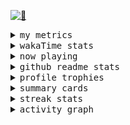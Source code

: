 [![🐙](https://hits.seeyoufarm.com/api/count/incr/badge.svg?url=https%3A%2F%2Fgithub.com%2Fktnkk%2Fhit-counter&count_bg=%23070707&title_bg=%23070707&icon=&icon_color=%23E7E7E7&title=visitors&edge_flat=true)](https://hits.seeyoufarm.com)

<details>
  <summary> <samp>my metrics</samp></summary>
  
  <br>
  
 ![🐳](https://github.com/kkhys/kkhys/blob/main/github-metrics.svg)
  
  ***
</details>

<details>
  <summary> <samp>wakaTime stats</samp></summary>
  
  <br>
  
<!--START_SECTION:waka-->
![Code Time](http://img.shields.io/badge/Code%20Time-2%2C131%20hrs%2011%20mins-blue)

**🐱 My GitHub Data** 

> 📦 4.9 MB Used in GitHub's Storage 
 > 
> 🏆 1,329 Contributions in the Year 2023
 > 
> 💼 Opted to Hire
 > 
> 📜 9 Public Repositories 
 > 
> 🔑 23 Private Repositories 
 > 
**I'm an Early 🐤** 

```text
🌞 Morning                4694 commits        █████████░░░░░░░░░░░░░░░░   37.54 % 
🌆 Daytime                2592 commits        █████░░░░░░░░░░░░░░░░░░░░   20.73 % 
🌃 Evening                3915 commits        ████████░░░░░░░░░░░░░░░░░   31.31 % 
🌙 Night                  1302 commits        ███░░░░░░░░░░░░░░░░░░░░░░   10.41 % 
```
📅 **I'm Most Productive on Monday** 

```text
Monday                   2012 commits        ████░░░░░░░░░░░░░░░░░░░░░   16.09 % 
Tuesday                  1842 commits        ████░░░░░░░░░░░░░░░░░░░░░   14.73 % 
Wednesday                1858 commits        ████░░░░░░░░░░░░░░░░░░░░░   14.86 % 
Thursday                 1765 commits        ████░░░░░░░░░░░░░░░░░░░░░   14.12 % 
Friday                   1755 commits        ████░░░░░░░░░░░░░░░░░░░░░   14.04 % 
Saturday                 1590 commits        ███░░░░░░░░░░░░░░░░░░░░░░   12.72 % 
Sunday                   1681 commits        ███░░░░░░░░░░░░░░░░░░░░░░   13.44 % 
```


📊 **This Week I Spent My Time On** 

```text
🕑︎ Time Zone: Asia/Tokyo

💬 Programming Languages: 
Other                    51 hrs 11 mins      ████████████████████░░░░░   79.55 % 
TypeScript               4 hrs 23 mins       ██░░░░░░░░░░░░░░░░░░░░░░░   06.82 % 
Java                     3 hrs 7 mins        █░░░░░░░░░░░░░░░░░░░░░░░░   04.86 % 
SQL                      2 hrs 13 mins       █░░░░░░░░░░░░░░░░░░░░░░░░   03.47 % 
HTML                     55 mins             ░░░░░░░░░░░░░░░░░░░░░░░░░   01.45 % 

🔥 Editors: 
Chrome                   51 hrs 9 mins       ████████████████████░░░░░   79.51 % 
IntelliJ                 7 hrs 27 mins       ███░░░░░░░░░░░░░░░░░░░░░░   11.60 % 
WebStorm                 4 hrs 7 mins        ██░░░░░░░░░░░░░░░░░░░░░░░   06.40 % 
DataGrip                 1 hr 36 mins        █░░░░░░░░░░░░░░░░░░░░░░░░   02.49 % 

💻 Operating System: 
Mac                      64 hrs 21 mins      █████████████████████████   100.00 % 
```


 Last Updated on 2023/12/12 18:35:33 UTC
<!--END_SECTION:waka-->
  
  ***
</details>


<details>
  <summary> <samp>now playing</samp></summary>
  
  <br>
 
 [![🐟](https://spotify-github-profile.vercel.app/api/view?uid=31ryofms4dnv7mrohhepo4c4zgqu&cover_image=true&theme=default&show_offline=false&background_color=121212&bar_color=53b14f&bar_color_cover=false)](https://open.spotify.com/user/31ryofms4dnv7mrohhepo4c4zgqu)
  
  ***
</details>

<details>
  <summary> <samp>github readme stats</samp></summary>
  
  <br>
  
 <p align="left"> 
  <img alt="🐠" src="https://github-readme-stats.vercel.app/api?username=kkhys&count_private=true&show_icons=true&theme=dark&include_all_commits=true" />
  <img alt="🐟" src="https://github-readme-stats.vercel.app/api/top-langs/?username=kkhys&layout=compact&theme=dark&langs_count=10&hide=HTML,CSS,SCSS" />
</p>
  
  ***
</details>

<details>
  <summary> <samp>profile trophies</samp></summary>
  
  <br>
  
  [![🐬](https://github-profile-trophy.vercel.app/?username=kkhys&rank=SECRET,SSS,SS,S,AAA,AA,A&theme=darkhub&row=1&margin-w=10&no-bg=true)](https://github.com/ryo-ma/github-profile-trophy)
  
  ***
</details>

<details>
  <summary> <samp>summary cards</samp></summary>
  
  <br>
  
  ![🐋](https://github-profile-summary-cards.vercel.app/api/cards/profile-details?username=kkhys&theme=github_dark)
  ![🦑](https://github-profile-summary-cards.vercel.app/api/cards/repos-per-language?username=kkhys&theme=github_dark)
  ![🦭](https://github-profile-summary-cards.vercel.app/api/cards/most-commit-language?username=kkhys&theme=github_dark)
  ![🦀](https://github-profile-summary-cards.vercel.app/api/cards/stats?username=kkhys&theme=github_dark)
  ![🦈](https://github-profile-summary-cards.vercel.app/api/cards/productive-time?username=kkhys&theme=github_dark)
  
  ***
</details>

<details>
  <summary> <samp>streak stats</samp></summary>
  
  <br>
  
  [![🐠](http://github-readme-streak-stats.herokuapp.com?user=kkhys&theme=dark)](https://git.io/streak-stats)
  
  ***
</details>

<details>
  <summary> <samp>activity graph</samp></summary>
  
  <br>
  
  [![🐡](https://github-readme-activity-graph.vercel.app/graph?username=kkhys&theme=xcode)](https://github.com/ashutosh00710/github-readme-activity-graph)
  
  ***
</details>
